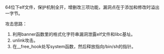 64位下elf文件，保护机制全开，增删改三项功能，漏洞点在于添加和修改时溢出一字节。

攻击思路：
1. 利用banner函数里的格式化字符串漏洞泄露elf文件和libc基址。
2. unlink攻击。
3. 在__free_hook处写system函数，然后释放指向/bin/sh的指针。
